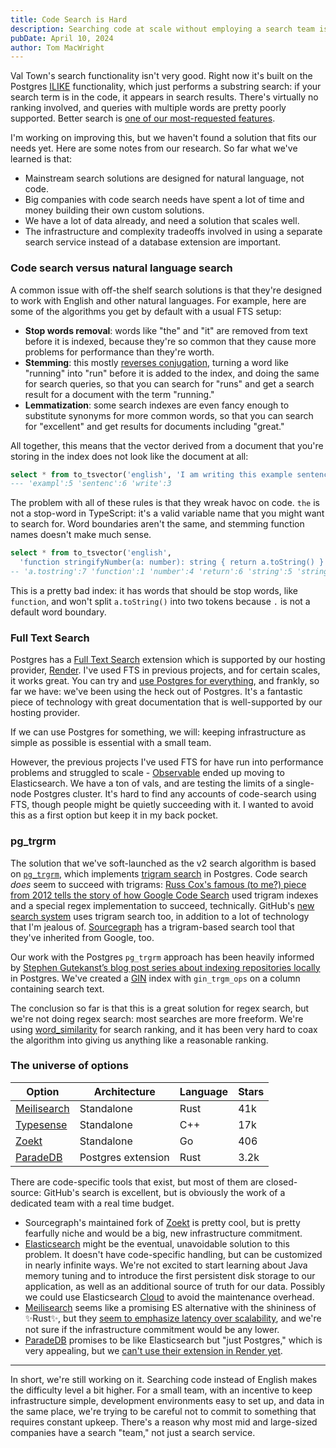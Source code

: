 ```yaml
---
title: Code Search is Hard
description: Searching code at scale without employing a search team is hard
pubDate: April 10, 2024
author: Tom MacWright
---
```


Val Town's search functionality isn't very good. Right now it's built on the Postgres [ILIKE](https://www.postgresql.org/docs/current/functions-matching.html) functionality, which just performs a substring search: if your search term is in the code, it appears in search results. There's virtually no ranking involved, and queries with multiple words are pretty poorly supported.
Better search is [one of our most-requested features](https://github.com/val-town/val-town-product/discussions/69).

I'm working on improving this, but we haven't found a solution that fits our needs yet.
Here are some notes from our research. So far what we've learned is that:

- Mainstream search solutions are designed for natural language, not code.
- Big companies with code search needs have spent a lot of time and money
  building their own custom solutions.
- We have a lot of data already, and need a solution that scales well.
- The infrastructure and complexity tradeoffs involved in using a separate
  search service instead of a database extension are important.

### Code search versus natural language search

A common issue with off-the shelf search solutions is that they're designed to work with English and other natural languages. For example, here are some of the algorithms you get by default with a usual FTS setup:

- **Stop words removal**: words like "the" and "it" are removed from text before it is indexed, because they're so common that they cause more problems for performance than they're worth.
- **Stemming**: this mostly [reverses conjugation](https://en.wikipedia.org/wiki/Grammatical_conjugation), turning a word like "running" into "run" before it is added to the index, and doing the same for search queries, so that you can search for "runs" and get a search result for a document with the term "running."
- **Lemmatization**: some search indexes are even fancy enough to substitute synonyms for more common words, so that you can search for "excellent" and get results for documents including "great."

All together, this means that the vector derived from a document that you're storing in the index does not look like the document at all:

```sql
select * from to_tsvector('english', 'I am writing this example sentence');
--- 'exampl':5 'sentenc':6 'write':3
```

The problem with all of these rules is that they wreak havoc on code. `the` is not a stop-word in TypeScript: it's a valid variable name that you might want to search for. Word boundaries aren't the same, and stemming function names doesn't make much sense.

```sql
select * from to_tsvector('english',
  'function stringifyNumber(a: number): string { return a.toString() }');
-- 'a.tostring':7 'function':1 'number':4 'return':6 'string':5 'stringifynumb':2
```

This is a pretty bad index: it has words that should be stop words, like `function`, and won't split `a.toString()` into two tokens because `.` is not a default word boundary.

### Full Text Search

Postgres has a [Full Text Search](https://www.postgresql.org/docs/current/textsearch.html) extension which is supported by our hosting provider, [Render](https://docs.render.com/postgresql-extensions). I've used FTS in previous projects, and for certain scales, it works great. You can try and [use Postgres for everything](https://www.amazingcto.com/postgres-for-everything/), and frankly, so far we have: we've been using the heck out of Postgres. It's a fantastic piece of technology with great documentation that is well-supported by our hosting provider.

If we can use Postgres for something, we will: keeping infrastructure as simple as possible is essential with a small team.

However, the previous projects I've used FTS for have run into performance problems and struggled to scale - [Observable](https://observablehq.com/) ended up
moving to Elasticsearch. We have a ton of vals, and are testing the limits of a single-node Postgres cluster. It's hard to find any accounts of code-search using FTS, though people might be quietly succeeding with it. I wanted to avoid this as a first option but keep it in my back pocket.

### pg_trgrm

The solution that we've soft-launched as the v2 search algorithm is based on [`pg_trgrm`](https://www.postgresql.org/docs/current/pgtrgm.html), which implements [trigram search](https://en.wikipedia.org/wiki/Trigram_search) in Postgres. Code search _does_ seem to succeed with trigrams: [Russ Cox's famous (to me?) piece from 2012 tells the story of how Google Code Search](https://swtch.com/~rsc/regexp/regexp4.html) used trigram indexes and a special regex implementation to succeed, technically. GitHub's [new search system](https://github.blog/2023-02-06-the-technology-behind-githubs-new-code-search/) uses trigram search too, in addition to a lot of technology that I'm jealous of. [Sourcegraph](https://github.com/sourcegraph/zoekt) has a trigram-based search tool that they've inherited from Google, too.

Our work with the Postgres `pg_trgrm` approach has been heavily informed by [Stephen Gutekanst’s blog post series about indexing repositories locally](https://devlog.hexops.com/2021/postgres-regex-search-over-10000-github-repositories/) in Postgres. We've created a [GIN](https://www.postgresql.org/docs/current/gin.html) index with `gin_trgm_ops` on a column containing search text.

The conclusion so far is that this is a great solution for regex search, but we're not doing regex search: most searches are more freeform. We're using [word_similarity](https://www.postgresql.org/docs/current/pgtrgm.html#PGTRGM-FUNCS-OPS) for search ranking, and it has been very hard to coax the algorithm into giving us anything like a reasonable ranking.

### The universe of options

| Option                                        | Architecture       | Language | Stars |
| --------------------------------------------- | ------------------ | -------- | ----- |
| [Meilisearch](https://www.meilisearch.com/)   | Standalone         | Rust     | 41k   |
| [Typesense](https://typesense.org/)           | Standalone         | C++      | 17k   |
| [Zoekt](https://github.com/sourcegraph/zoekt) | Standalone         | Go       | 406   |
| [ParadeDB](https://www.paradedb.com/)         | Postgres extension | Rust     | 3.2k  |

There are code-specific tools that exist, but most of them are closed-source: GitHub's search is excellent, but is obviously the work of a dedicated team with a real time budget.

- Sourcegraph's maintained fork of [Zoekt](https://github.com/google/zoekt) is pretty cool, but is pretty fearfully niche and would be a big, new infrastructure commitment.
- [Elasticsearch](https://github.com/elastic/elasticsearch) might be the eventual,
  unavoidable solution to this problem. It doesn't have code-specific handling, but can be
  customized in nearly infinite ways. We're not excited to start learning about Java memory
  tuning and to introduce the first persistent disk storage to our application, as well as
  an additional source of truth for our data. Possibly we could use Elasticsearch
  [Cloud](https://www.elastic.co/cloud) to avoid the maintenance overhead.
- [Meilisearch](https://github.com/meilisearch/meilisearch) seems like a promising ES alternative with the shininess of ✨Rust✨, but they [seem to emphasize latency over scalability](https://blog.meilisearch.com/meilisearch-vs-elasticsearch/), and we're not sure if the infrastructure commitment would be any lower.
- [ParadeDB](https://www.paradedb.com/) promises to be like Elasticsearch but "just Postgres," which is very appealing, but we [can't use their extension in Render yet](https://docs.render.com/postgresql-extensions).

---

In short, we're still working on it. Searching code instead of English makes the difficulty level a bit higher. For a small team, with an incentive to keep infrastructure simple, development environments easy to set up, and data in the same place, we're trying to be careful not to commit to something that requires constant upkeep. There's a reason why most mid and large-sized companies have a search "team," not just a search service.
